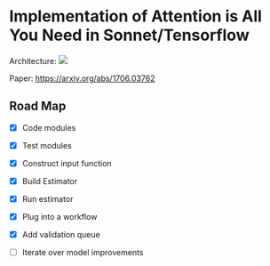 # Implementation of Attention is All You Need in Sonnet/Tensorflow
Architecture:
![](https://camo.githubusercontent.com/88e8f36ce61dedfd2491885b8df2f68c4d1f92f5/687474703a2f2f696d6775722e636f6d2f316b72463252362e706e67)

Paper:
https://arxiv.org/abs/1706.03762

## Road Map
- [X] Code modules
- [X] Test modules
- [X] Construct input function
- [X] Build Estimator
- [X] Run estimator
- [X] Plug into a workflow
- [X] Add validation queue
- [ ] Iterate over model improvements

